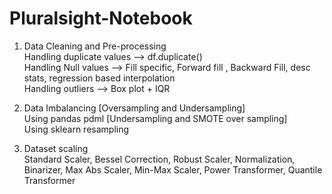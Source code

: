 # Pluralsight-Notebook

1. Data Cleaning and Pre-processing  
Handling duplicate values --> df.duplicate()  
Handling Null values --> Fill specific, Forward fill , Backward Fill, desc stats, regression based interpolation    
Handling outliers --> Box plot + IQR  

2. Data Imbalancing [Oversampling and Undersampling]      
Using pandas pdml [Undersampling and SMOTE over sampling]    
Using sklearn resampling    
  
3. Dataset scaling    
Standard Scaler, Bessel Correction, Robust Scaler, Normalization, Binarizer, Max Abs Scaler, Min-Max Scaler, Power Transformer, Quantile Transformer
